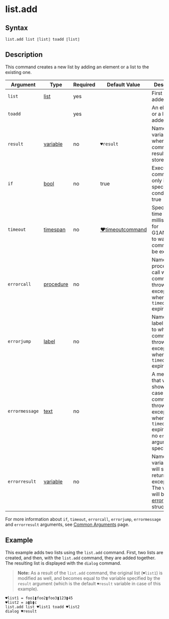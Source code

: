 # list.add

## Syntax

```G1ANT
list.add list ⟦list⟧ toadd ⟦list⟧
```

## Description

This command creates a new list by adding an element or a list to the existing one.

| Argument | Type | Required | Default Value | Description |
| -------- | ---- | -------- | ------------- | ----------- |
|`list`| [list](G1ANT.Language/G1ANT.Language/Structures/ListStructure.md) | yes | | First list to be added |
|`toadd`|  | yes |  | An element or a list to be added |
| `result`       | [variable](G1ANT.Language/G1ANT.Language/Structures/VariableStructure.md) | no       | `♥result`                                                   | Name of a variable where the command's result will be stored |
| `if`           | [bool](G1ANT.Language/G1ANT.Language/Structures/BooleanStructure.md) | no       | true                                                        | Executes the command only if a specified condition is true   |
| `timeout`      | [timespan](G1ANT.Language/G1ANT.Language/Structures/TimeSpanStructure.md) | no       | [♥timeoutcommand](G1ANT.Language/G1ANT.Addon.Core/Variables/TimeoutCommandVariable.md) | Specifies time in milliseconds for G1ANT.Robot to wait for the command to be executed |
| `errorcall`    | [procedure](G1ANT.Language/G1ANT.Language/Structures/ProcedureStructure.md) | no       |                                                             | Name of a procedure to call when the command throws an exception or when a given `timeout` expires |
| `errorjump`    | [label](G1ANT.Language/G1ANT.Language/Structures/LabelStructure.md) | no       |                                                             | Name of the label to jump to when the command throws an exception or when a given `timeout` expires |
| `errormessage` | [text](G1ANT.Language/G1ANT.Language/Structures/TextStructure.md) | no       |                                                             | A message that will be shown in case the command throws an exception or when a given `timeout` expires, and no `errorjump` argument is specified |
| `errorresult`  | [variable](G1ANT.Language/G1ANT.Language/Structures/VariableStructure.md) | no       |                                                             | Name of a variable that will store the returned exception. The variable will be of [error](G1ANT.Language/G1ANT.Language/Structures/ErrorStructure.md) structure  |

For more information about `if`, `timeout`, `errorcall`, `errorjump`, `errormessage` and `errorresult` arguments, see [Common Arguments](G1ANT.Manual/appendices/common-arguments.md) page.

## Example

This example adds two lists using the `list.add` command. First, two lists are created, and then, with the `list.add` command, they are added together. The resulting list is displayed with the `dialog` command.

>**Note:** As a result of the `list.add` command, the original list (`♥list1`) is modified as well, and becomes equal to the variable specified by the `result` argument (which is the default `♥result` variable in case of this example).

```G1ANT
♥list1 = foo1❚foo2❚foo3❚123❚45
♥list2 = a❚b❚c
list.add list ♥list1 toadd ♥list2
dialog ♥result
```

